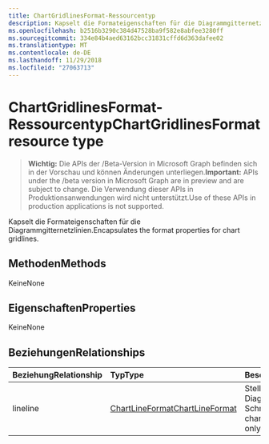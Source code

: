 ```yaml
---
title: ChartGridlinesFormat-Ressourcentyp
description: Kapselt die Formateigenschaften für die Diagrammgitternetzlinien.
ms.openlocfilehash: b2516b3290c384d47528ba9f582e8abfee3280ff
ms.sourcegitcommit: 334e84b4aed63162bcc31831cffd6d363dafee02
ms.translationtype: MT
ms.contentlocale: de-DE
ms.lasthandoff: 11/29/2018
ms.locfileid: "27063713"
---
```

# <a name="chartgridlinesformat-resource-type"></a><span data-ttu-id="44afd-103">ChartGridlinesFormat-Ressourcentyp</span><span class="sxs-lookup"><span data-stu-id="44afd-103">ChartGridlinesFormat resource type</span></span>

> <span data-ttu-id="44afd-104">**Wichtig:** Die APIs der /Beta-Version in Microsoft Graph befinden sich in der Vorschau und können Änderungen unterliegen.</span><span class="sxs-lookup"><span data-stu-id="44afd-104">**Important:** APIs under the /beta version in Microsoft Graph are in preview and are subject to change.</span></span> <span data-ttu-id="44afd-105">Die Verwendung dieser APIs in Produktionsanwendungen wird nicht unterstützt.</span><span class="sxs-lookup"><span data-stu-id="44afd-105">Use of these APIs in production applications is not supported.</span></span>

<span data-ttu-id="44afd-106">Kapselt die Formateigenschaften für die Diagrammgitternetzlinien.</span><span class="sxs-lookup"><span data-stu-id="44afd-106">Encapsulates the format properties for chart gridlines.</span></span>


## <a name="methods"></a><span data-ttu-id="44afd-107">Methoden</span><span class="sxs-lookup"><span data-stu-id="44afd-107">Methods</span></span>
<span data-ttu-id="44afd-108">Keine</span><span class="sxs-lookup"><span data-stu-id="44afd-108">None</span></span>

## <a name="properties"></a><span data-ttu-id="44afd-109">Eigenschaften</span><span class="sxs-lookup"><span data-stu-id="44afd-109">Properties</span></span>
<span data-ttu-id="44afd-110">Keine</span><span class="sxs-lookup"><span data-stu-id="44afd-110">None</span></span>

## <a name="relationships"></a><span data-ttu-id="44afd-111">Beziehungen</span><span class="sxs-lookup"><span data-stu-id="44afd-111">Relationships</span></span>
| <span data-ttu-id="44afd-112">Beziehung</span><span class="sxs-lookup"><span data-stu-id="44afd-112">Relationship</span></span> | <span data-ttu-id="44afd-113">Typ</span><span class="sxs-lookup"><span data-stu-id="44afd-113">Type</span></span>   |<span data-ttu-id="44afd-114">Beschreibung</span><span class="sxs-lookup"><span data-stu-id="44afd-114">Description</span></span>|
|:---------------|:--------|:----------|
|<span data-ttu-id="44afd-115">line</span><span class="sxs-lookup"><span data-stu-id="44afd-115">line</span></span>|[<span data-ttu-id="44afd-116">ChartLineFormat</span><span class="sxs-lookup"><span data-stu-id="44afd-116">ChartLineFormat</span></span>](chartlineformat.md)|<span data-ttu-id="44afd-p102">Stellt die Formatierung der Diagrammlinien dar. Schreibgeschützt.</span><span class="sxs-lookup"><span data-stu-id="44afd-p102">Represents chart line formatting. Read-only.</span></span>|

<!-- uuid: 8fcb5dbc-d5aa-4681-8e31-b001d5168d79
2015-10-25 14:57:30 UTC -->
<!-- {
  "type": "#page.annotation",
  "description": "ChartGridlinesFormat resource",
  "keywords": "",
  "section": "documentation",
  "tocPath": ""
}-->